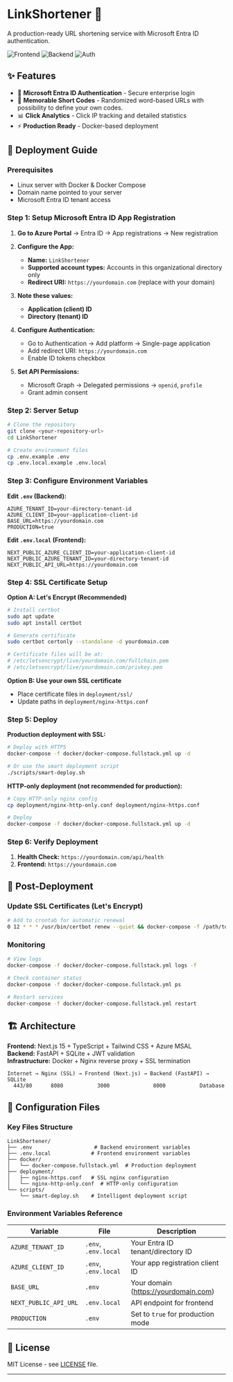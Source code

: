 # LinkShortener 🔗

A production-ready URL shortening service with Microsoft Entra ID authentication.

![Frontend](https://img.shields.io/badge/Frontend-Next.js%2015-black) ![Backend](https://img.shields.io/badge/Backend-FastAPI-green) ![Auth](https://img.shields.io/badge/Auth-Microsoft%20Entra%20ID-blue)

## ✨ Features

- 🔐 **Microsoft Entra ID Authentication** - Secure enterprise login
- 🎯 **Memorable Short Codes** - Randomized word-based URLs with possibility to define your own codes.
- 📊 **Click Analytics** - Click IP tracking and detailed statistics  
- ⚡ **Production Ready** - Docker-based deployment

## 🚀 Deployment Guide

### Prerequisites
- Linux server with Docker & Docker Compose
- Domain name pointed to your server
- Microsoft Entra ID tenant access

### Step 1: Setup Microsoft Entra ID App Registration

1. **Go to Azure Portal** → Entra ID → App registrations → New registration

2. **Configure the App:**
   - **Name:** `LinkShortener`
   - **Supported account types:** Accounts in this organizational directory only
   - **Redirect URI:** `https://yourdomain.com` (replace with your domain)

3. **Note these values:**
   - **Application (client) ID** 
   - **Directory (tenant) ID**

4. **Configure Authentication:**
   - Go to Authentication → Add platform → Single-page application
   - Add redirect URI: `https://yourdomain.com`
   - Enable ID tokens checkbox

5. **Set API Permissions:**
   - Microsoft Graph → Delegated permissions → `openid`, `profile`
   - Grant admin consent

### Step 2: Server Setup

```bash
# Clone the repository
git clone <your-repository-url>
cd LinkShortener

# Create environment files
cp .env.example .env
cp .env.local.example .env.local
```

### Step 3: Configure Environment Variables

**Edit `.env` (Backend):**
```env
AZURE_TENANT_ID=your-directory-tenant-id
AZURE_CLIENT_ID=your-application-client-id
BASE_URL=https://yourdomain.com
PRODUCTION=true
```

**Edit `.env.local` (Frontend):**
```env
NEXT_PUBLIC_AZURE_CLIENT_ID=your-application-client-id
NEXT_PUBLIC_AZURE_TENANT_ID=your-directory-tenant-id
NEXT_PUBLIC_API_URL=https://yourdomain.com
```

### Step 4: SSL Certificate Setup

**Option A: Let's Encrypt (Recommended)**
```bash
# Install certbot
sudo apt update
sudo apt install certbot

# Generate certificate
sudo certbot certonly --standalone -d yourdomain.com

# Certificate files will be at:
# /etc/letsencrypt/live/yourdomain.com/fullchain.pem
# /etc/letsencrypt/live/yourdomain.com/privkey.pem
```

**Option B: Use your own SSL certificate**
- Place certificate files in `deployment/ssl/`
- Update paths in `deployment/nginx-https.conf`

### Step 5: Deploy

**Production deployment with SSL:**
```bash
# Deploy with HTTPS
docker-compose -f docker/docker-compose.fullstack.yml up -d

# Or use the smart deployment script
./scripts/smart-deploy.sh
```

**HTTP-only deployment (not recommended for production):**
```bash
# Copy HTTP-only nginx config
cp deployment/nginx-http-only.conf deployment/nginx-https.conf

# Deploy
docker-compose -f docker/docker-compose.fullstack.yml up -d
```

### Step 6: Verify Deployment

1. **Health Check:** `https://yourdomain.com/api/health`
2. **Frontend:** `https://yourdomain.com`

## 🔧 Post-Deployment

### Update SSL Certificates (Let's Encrypt)
```bash
# Add to crontab for automatic renewal
0 12 * * * /usr/bin/certbot renew --quiet && docker-compose -f /path/to/LinkShortener/docker/docker-compose.fullstack.yml restart linkshortener-nginx
```

### Monitoring
```bash
# View logs
docker-compose -f docker/docker-compose.fullstack.yml logs -f

# Check container status
docker-compose -f docker/docker-compose.fullstack.yml ps

# Restart services
docker-compose -f docker/docker-compose.fullstack.yml restart
```

## 🏗️ Architecture

**Frontend:** Next.js 15 + TypeScript + Tailwind CSS + Azure MSAL  
**Backend:** FastAPI + SQLite + JWT validation  
**Infrastructure:** Docker + Nginx reverse proxy + SSL termination

```
Internet → Nginx (SSL) → Frontend (Next.js) → Backend (FastAPI) → SQLite
  443/80      8080           3000              8000           Database
```

## 📝 Configuration Files

### Key Files Structure
```
LinkShortener/
├── .env                    # Backend environment variables
├── .env.local             # Frontend environment variables  
├── docker/
│   └── docker-compose.fullstack.yml  # Production deployment
├── deployment/
│   ├── nginx-https.conf   # SSL nginx configuration
│   └── nginx-http-only.conf  # HTTP-only configuration
└── scripts/
    └── smart-deploy.sh    # Intelligent deployment script
```

### Environment Variables Reference

| Variable | File | Description |
|----------|------|-------------|
| `AZURE_TENANT_ID` | `.env`, `.env.local` | Your Entra ID tenant/directory ID |
| `AZURE_CLIENT_ID` | `.env`, `.env.local` | Your app registration client ID |
| `BASE_URL` | `.env` | Your domain (https://yourdomain.com) |
| `NEXT_PUBLIC_API_URL` | `.env.local` | API endpoint for frontend |
| `PRODUCTION` | `.env` | Set to `true` for production mode |

## 📄 License

MIT License - see [LICENSE](LICENSE) file.

---

